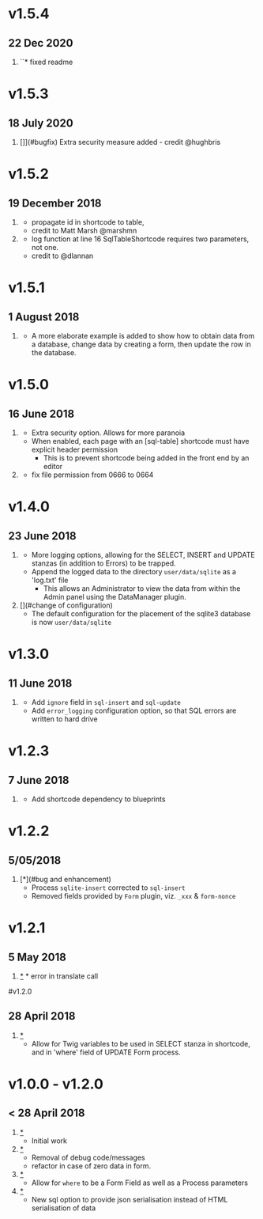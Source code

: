 # v1.5.4
## 22 Dec 2020
1. [](#typo)
``* fixed readme

# v1.5.3
## 18 July 2020
1. []](#bugfix) Extra security measure added - credit @hughbris

# v1.5.2
## 19 December 2018
1. [](#bugfix)
    * propagate id in shortcode to table,
    * credit to Matt Marsh @marshmn
2. [](#bugfix)
    * log function at line 16 SqlTableShortcode requires two parameters, not one.
    * credit to @dlannan

# v1.5.1
## 1 August 2018
1. [](#documentation)
    * A more elaborate example is added to show how to obtain data from a database, change data by  creating a form, then update the row in the database.

# v1.5.0
## 16 June 2018
1. [](#enhancement)
    * Extra security option. Allows for more paranoia
    * When enabled, each page with an [sql-table] shortcode must have explicit header permission
        * This is to prevent shortcode being added in the front end by an editor
1. [](#minorbug)
    * fix file permission from 0666 to 0664

# v1.4.0
## 23 June 2018
1. [](#enhancement)
    * More logging options, allowing for the SELECT, INSERT and UPDATE stanzas (in addition to Errors)
    to be trapped.
    * Append the logged data to the directory `user/data/sqlite` as a 'log.txt' file
        * This allows an Administrator to view the data from within the Admin panel using the DataManager plugin.
2. [](#change of configuration)
    * The default configuration for the placement of the sqlite3 database is now `user/data/sqlite`

# v1.3.0
## 11 June 2018
1. [](#enhancement)
    * Add `ignore` field in `sql-insert` and `sql-update`
    * Add `error_logging` configuration option, so that SQL errors are written to hard drive

# v1.2.3
## 7 June 2018
1. [](#update)
    * Add shortcode dependency to blueprints

# v1.2.2
##  5/05/2018
1. [*](#bug and enhancement)
    * Process `sqlite-insert` corrected to `sql-insert`
    * Removed fields provided by `Form` plugin, viz. `_xxx` & `form-nonce`

# v1.2.1
##  5 May 2018
1. [*](#minor)
        * error in translate call

#v1.2.0
##  28 April 2018
1. [*](#major )
    * Allow for Twig variables to be used in SELECT stanza in shortcode, and in 'where' field of UPDATE Form process.

# v1.0.0 - v1.2.0
##  < 28 April 2018

1. [*](#new)
    * Initial work
2. [*](#minor)
    * Removal of debug code/messages
    * refactor in case of zero data in form.
3. [*](#minor)
    * Allow for `where` to be a Form Field as well as a Process parameters
4. [*](#major)
    * New sql option to provide json serialisation instead of HTML serialisation of data
